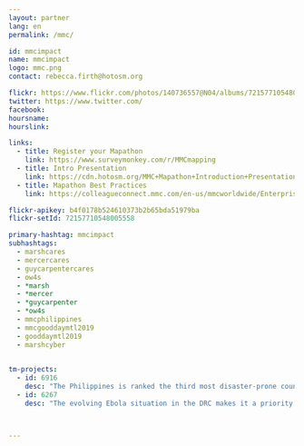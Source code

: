 ```yaml
---
layout: partner
lang: en
permalink: /mmc/

id: mmcimpact
name: mmcimpact
logo: mmc.png
contact: rebecca.firth@hotosm.org

flickr: https://www.flickr.com/photos/140736557@N04/albums/72157710548005558
twitter: https://www.twitter.com/
facebook:
hoursname:
hourslink:

links:
  - title: Register your Mapathon
    link: https://www.surveymonkey.com/r/MMCmapping
  - title: Intro Presentation
    link: https://cdn.hotosm.org/MMC+Mapathon+Introduction+Presentation_4.0.pptx
  - title: Mapathon Best Practices
    link: https://colleagueconnect.mmc.com/en-us/mmcworldwide/EnterpriseFunctions/CSR/Lists/TabbedDocument/Mapathon%20Planning%20Best%20Practices%20(3).pdf

flickr-apikey: b4f0178b524610373b2b65bda51979ba
flickr-setId: 72157710548005558

primary-hashtag: mmcimpact
subhashtags:
  - marshcares
  - mercercares
  - guycarpentercares
  - ow4s
  - *marsh
  - *mercer
  - *guycarpenter
  - *ow4s
  - mmcphilippines
  - mmcgooddaymtl2019
  - gooddaymtl2019
  - marshcyber
  

tm-projects:
  - id: 6916
    desc: "The Philippines is ranked the third most disaster-prone country in the world, consistently experiencing natural disasters like typhoons, earthquakes, and volcanic eruptions. Currently, many disaster-prone communities within the Philippines are poorly mapped, making it difficult to both prepare for and respond to natural disasters."
  - id: 6267
    desc: "The evolving Ebola situation in the DRC makes it a priority to map all tracks, pathways, health facilities and other infrastructure in towns and villages serving the borders. There is a severe lack of up-to-date and detailed maps of this area available to those involved in the fight to contain the potential outbreak."



---
```

